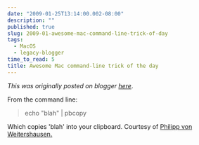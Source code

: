 ```yaml
---
date: "2009-01-25T13:14:00.002-08:00"
description: ""
published: true
slug: 2009-01-awesome-mac-command-line-trick-of-day
tags:
  - MacOS
  - legacy-blogger
time_to_read: 5
title: Awesome Mac command-line trick of the day
---
```


_This was originally posted on blogger [here](https://pydanny.blogspot.com/2009/01/awesome-mac-command-line-trick-of-day.html)_.

<span class="entry-content">From the command line:<br /></span><span class="entry-content"><blockquote>echo "blah" | pbcopy</blockquote></span><span class="entry-content">Which copies 'blah' into your clipboard. Courtesy of </span><a class="reference" href="http://worldcookery.com/">Philipp von Weitershausen.</a>
